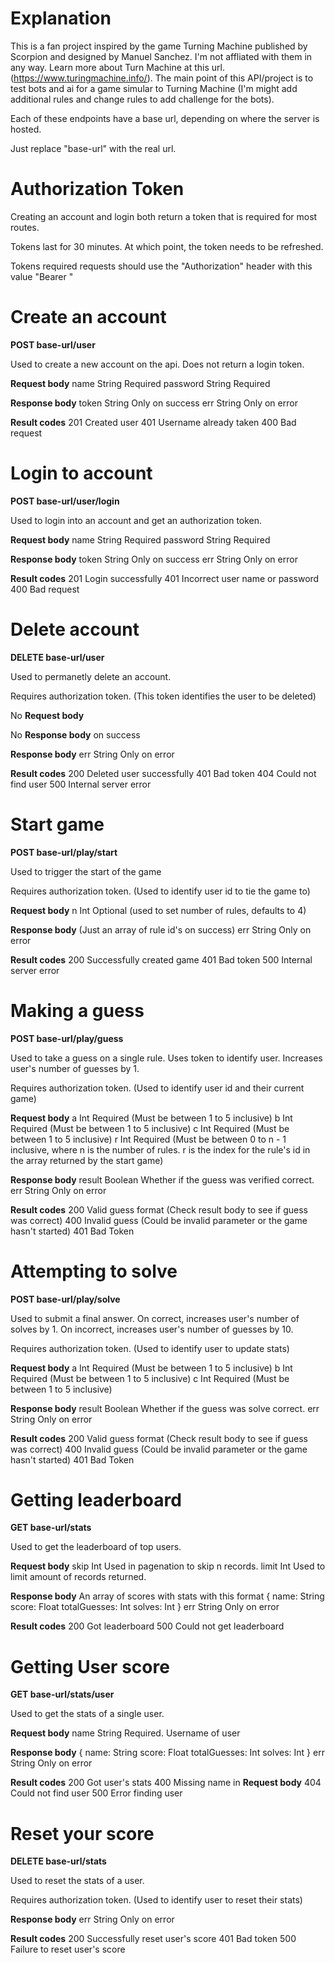 # Explanation
This is a fan project inspired by the game Turning Machine published by Scorpion and designed by Manuel Sanchez. I'm not affliated with them in any way. Learn more about Turn Machine at this url. (https://www.turingmachine.info/). The main point of this API/project is to test bots and ai for a game simular to Turning Machine (I'm might add additional rules and change rules to add challenge for the bots). 

Each of these endpoints have a base url, depending on where the server is hosted. 

Just replace "base-url" with the real url.


# Authorization Token

Creating an account and login both return a token that is required for most routes.

Tokens last for 30 minutes. At which point, the token needs to be refreshed.

Tokens required requests should use the "Authorization" header with this value "Bearer <token value>"


# Create an account

**POST base-url/user**

Used to create a new account on the api. Does not return a login token. 

**Request body** 
name            String          Required
password        String          Required

**Response body**
token           String          Only on success
err             String          Only on error

**Result codes**
201             Created user
401             Username already taken
400             Bad request


# Login to account

**POST base-url/user/login**

Used to login into an account and get an authorization token.

**Request body**
name            String          Required
password        String          Required

**Response body**
token           String          Only on success
err             String          Only on error

**Result codes**
201             Login successfully
401             Incorrect user name or password
400             Bad request


# Delete account

**DELETE base-url/user**

Used to permanetly delete an account.

Requires authorization token. (This token identifies the user to be deleted)

No **Request body**

No **Response body** on success

**Response body**
err             String          Only on error

**Result codes**
200             Deleted user successfully
401             Bad token
404             Could not find user
500             Internal server error


# Start game

**POST base-url/play/start**

Used to trigger the start of the game

Requires authorization token. (Used to identify user id to tie the game to)

**Request body**
n               Int             Optional (used to set number of rules, defaults to 4)

**Response body**
(Just an array of rule id's on success)
err             String          Only on error

**Result codes**
200             Successfully created game
401             Bad token
500             Internal server error


# Making a guess

**POST base-url/play/guess**

Used to take a guess on a single rule. Uses token to identify user. Increases user's number of guesses by 1. 

Requires authorization token. (Used to identify user id and their current game)

**Request body**
a               Int             Required (Must be between 1 to 5 inclusive)
b               Int             Required (Must be between 1 to 5 inclusive)
c               Int             Required (Must be between 1 to 5 inclusive)
r               Int             Required (Must be between 0 to n - 1 inclusive, where n is the number of rules. r is the index for the rule's id in the array returned by the start game)

**Response body**
result          Boolean         Whether if the guess was verified correct.
err             String          Only on error 

**Result codes**
200             Valid guess format (Check result body to see if guess was correct)
400             Invalid guess (Could be invalid parameter or the game hasn't started)
401             Bad Token


# Attempting to solve

**POST base-url/play/solve**

Used to submit a final answer. On correct, increases user's number of solves by 1. On incorrect, increases user's number of guesses by 10.

Requires authorization token. (Used to identify user to update stats)

**Request body**
a               Int             Required (Must be between 1 to 5 inclusive)
b               Int             Required (Must be between 1 to 5 inclusive)
c               Int             Required (Must be between 1 to 5 inclusive)

**Response body**
result          Boolean         Whether if the guess was solve correct.
err             String          Only on error 

**Result codes**
200             Valid guess format (Check result body to see if guess was correct)
400             Invalid guess (Could be invalid parameter or the game hasn't started)
401             Bad Token


# Getting leaderboard

**GET base-url/stats**

Used to get the leaderboard of top users.

**Request body**
skip           Int             Used in pagenation to skip n records.
limit          Int             Used to limit amount of records returned.

**Response body**
An array of scores with stats with this format
{
    name:           String
    score:          Float
    totalGuesses:   Int
    solves:         Int
}
err             String          Only on error

**Result codes**
200             Got leaderboard
500             Could not get leaderboard

# Getting User score

**GET base-url/stats/user**

Used to get the stats of a single user. 

**Request body**
name            String          Required. Username of user

**Response body**
{
    name:           String
    score:          Float
    totalGuesses:   Int
    solves:         Int
}
err             String          Only on error

**Result codes**
200             Got user's stats
400             Missing name in **Request body**
404             Could not find user
500             Error finding user


# Reset your score

**DELETE base-url/stats**

Used to reset the stats of a user.

Requires authorization token. (Used to identify user to reset their stats)

**Response body**
err             String          Only on error

**Result codes**
200             Successfully reset user's score
401             Bad token
500             Failure to reset user's score
